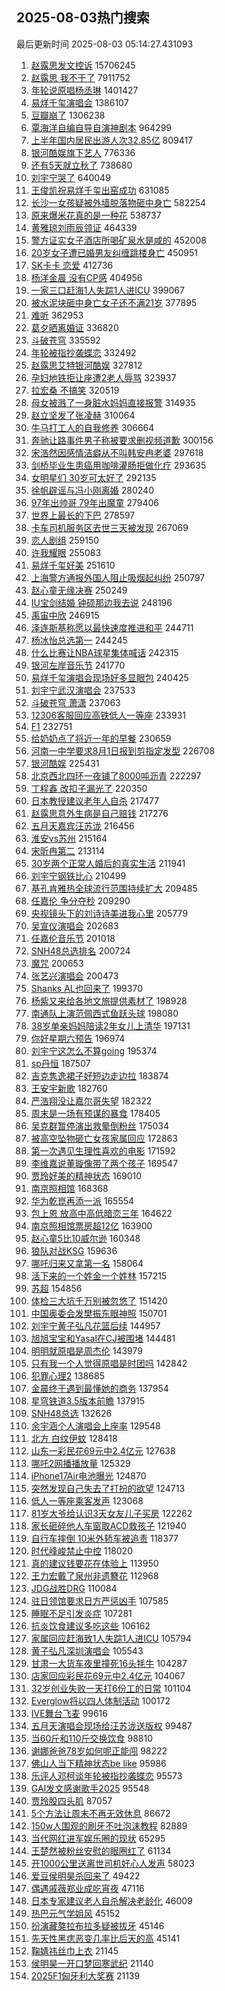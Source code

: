 ## 2025-08-03热门搜索 
最后更新时间 2025-08-03 05:14:27.431093 
1. [赵露思发文控诉](https://s.weibo.com/weibo?q=%E8%B5%B5%E9%9C%B2%E6%80%9D%E5%8F%91%E6%96%87%E6%8E%A7%E8%AF%89&t=31&band_rank=1&Refer=top) 15706245
1. [赵露思 我不干了](https://s.weibo.com/weibo?q=%E8%B5%B5%E9%9C%B2%E6%80%9D%20%E6%88%91%E4%B8%8D%E5%B9%B2%E4%BA%86&t=31&band_rank=11&Refer=top) 7911752
1. [年轮说原唱杨丞琳](https://s.weibo.com/weibo?q=%E5%B9%B4%E8%BD%AE%E8%AF%B4%E5%8E%9F%E5%94%B1%E6%9D%A8%E4%B8%9E%E7%90%B3&t=31&band_rank=1&Refer=top) 1401427
1. [易烊千玺演唱会](https://s.weibo.com/weibo?q=%E6%98%93%E7%83%8A%E5%8D%83%E7%8E%BA%E6%BC%94%E5%94%B1%E4%BC%9A&t=31&band_rank=9&Refer=top) 1386107
1. [豆瓣崩了](https://s.weibo.com/weibo?q=%E8%B1%86%E7%93%A3%E5%B4%A9%E4%BA%86&t=31&band_rank=2&Refer=top) 1306238
1. [覃海洋自编自导自演神剧本](https://s.weibo.com/weibo?q=%E8%A6%83%E6%B5%B7%E6%B4%8B%E8%87%AA%E7%BC%96%E8%87%AA%E5%AF%BC%E8%87%AA%E6%BC%94%E7%A5%9E%E5%89%A7%E6%9C%AC&t=31&band_rank=2&Refer=top) 964299
1. [上半年国内居民出游人次32.85亿](https://s.weibo.com/weibo?q=%23%E4%B8%8A%E5%8D%8A%E5%B9%B4%E5%9B%BD%E5%86%85%E5%B1%85%E6%B0%91%E5%87%BA%E6%B8%B8%E4%BA%BA%E6%AC%A132.85%E4%BA%BF%23&t=31&band_rank=3&Refer=top) 809417
1. [银河酷娱旗下艺人](https://s.weibo.com/weibo?q=%E9%93%B6%E6%B2%B3%E9%85%B7%E5%A8%B1%E6%97%97%E4%B8%8B%E8%89%BA%E4%BA%BA&t=31&band_rank=4&Refer=top) 776336
1. [还有5天就立秋了](https://s.weibo.com/weibo?q=%23%E8%BF%98%E6%9C%895%E5%A4%A9%E5%B0%B1%E7%AB%8B%E7%A7%8B%E4%BA%86%23&t=31&band_rank=3&Refer=top) 738680
1. [刘宇宁哭了](https://s.weibo.com/weibo?q=%23%E5%88%98%E5%AE%87%E5%AE%81%E5%93%AD%E4%BA%86%23&t=31&band_rank=1&Refer=top) 640049
1. [王俊凯祝易烊千玺出窑成功](https://s.weibo.com/weibo?q=%23%E7%8E%8B%E4%BF%8A%E5%87%AF%E7%A5%9D%E6%98%93%E7%83%8A%E5%8D%83%E7%8E%BA%E5%87%BA%E7%AA%91%E6%88%90%E5%8A%9F%23&t=31&band_rank=4&Refer=top) 631085
1. [长沙一女孩疑被外墙脱落物砸中身亡](https://s.weibo.com/weibo?q=%23%E9%95%BF%E6%B2%99%E4%B8%80%E5%A5%B3%E5%AD%A9%E7%96%91%E8%A2%AB%E5%A4%96%E5%A2%99%E8%84%B1%E8%90%BD%E7%89%A9%E7%A0%B8%E4%B8%AD%E8%BA%AB%E4%BA%A1%23&t=31&band_rank=5&Refer=top) 582254
1. [原来爆米花真的是一种花](https://s.weibo.com/weibo?q=%23%E5%8E%9F%E6%9D%A5%E7%88%86%E7%B1%B3%E8%8A%B1%E7%9C%9F%E7%9A%84%E6%98%AF%E4%B8%80%E7%A7%8D%E8%8A%B1%23&t=31&band_rank=6&Refer=top) 538737
1. [黄雅琼刘雨辰领证](https://s.weibo.com/weibo?q=%23%E9%BB%84%E9%9B%85%E7%90%BC%E5%88%98%E9%9B%A8%E8%BE%B0%E9%A2%86%E8%AF%81%23&t=31&band_rank=7&Refer=top) 464339
1. [警方证实女子酒店所喝矿泉水是咸的](https://s.weibo.com/weibo?q=%23%E8%AD%A6%E6%96%B9%E8%AF%81%E5%AE%9E%E5%A5%B3%E5%AD%90%E9%85%92%E5%BA%97%E6%89%80%E5%96%9D%E7%9F%BF%E6%B3%89%E6%B0%B4%E6%98%AF%E5%92%B8%E7%9A%84%23&t=31&band_rank=2&Refer=top) 452008
1. [20岁女子遭已婚男友纠缠跳楼身亡](https://s.weibo.com/weibo?q=%2320%E5%B2%81%E5%A5%B3%E5%AD%90%E9%81%AD%E5%B7%B2%E5%A9%9A%E7%94%B7%E5%8F%8B%E7%BA%A0%E7%BC%A0%E8%B7%B3%E6%A5%BC%E8%BA%AB%E4%BA%A1%23&t=31&band_rank=5&Refer=top) 450951
1. [SK卡卡 恋爱](https://s.weibo.com/weibo?q=SK%E5%8D%A1%E5%8D%A1%20%E6%81%8B%E7%88%B1&t=31&band_rank=4&Refer=top) 412736
1. [杨洋金晨 没有CP感](https://s.weibo.com/weibo?q=%E6%9D%A8%E6%B4%8B%E9%87%91%E6%99%A8%20%E6%B2%A1%E6%9C%89CP%E6%84%9F&t=31&band_rank=8&Refer=top) 404956
1. [一家三口赶海1人失踪1人进ICU](https://s.weibo.com/weibo?q=%23%E4%B8%80%E5%AE%B6%E4%B8%89%E5%8F%A3%E8%B5%B6%E6%B5%B71%E4%BA%BA%E5%A4%B1%E8%B8%AA1%E4%BA%BA%E8%BF%9BICU%23&t=31&band_rank=5&Refer=top) 399067
1. [被水泥块砸中身亡女子还不满21岁](https://s.weibo.com/weibo?q=%23%E8%A2%AB%E6%B0%B4%E6%B3%A5%E5%9D%97%E7%A0%B8%E4%B8%AD%E8%BA%AB%E4%BA%A1%E5%A5%B3%E5%AD%90%E8%BF%98%E4%B8%8D%E6%BB%A121%E5%B2%81%23&t=31&band_rank=6&Refer=top) 377895
1. [难听](https://s.weibo.com/weibo?q=%E9%9A%BE%E5%90%AC&t=31&band_rank=7&Refer=top) 362953
1. [葛夕晒离婚证](https://s.weibo.com/weibo?q=%23%E8%91%9B%E5%A4%95%E6%99%92%E7%A6%BB%E5%A9%9A%E8%AF%81%23&t=31&band_rank=8&Refer=top) 336820
1. [斗破苍穹](https://s.weibo.com/weibo?q=%E6%96%97%E7%A0%B4%E8%8B%8D%E7%A9%B9&t=31&band_rank=10&Refer=top) 335592
1. [年轮被指抄袭蝶恋](https://s.weibo.com/weibo?q=%23%E5%B9%B4%E8%BD%AE%E8%A2%AB%E6%8C%87%E6%8A%84%E8%A2%AD%E8%9D%B6%E6%81%8B%23&t=31&band_rank=11&Refer=top) 332492
1. [赵露思艾特银河酷娱](https://s.weibo.com/weibo?q=%E8%B5%B5%E9%9C%B2%E6%80%9D%E8%89%BE%E7%89%B9%E9%93%B6%E6%B2%B3%E9%85%B7%E5%A8%B1&t=31&band_rank=12&Refer=top) 327812
1. [孕妇地铁拒让座遭2老人辱骂](https://s.weibo.com/weibo?q=%23%E5%AD%95%E5%A6%87%E5%9C%B0%E9%93%81%E6%8B%92%E8%AE%A9%E5%BA%A7%E9%81%AD2%E8%80%81%E4%BA%BA%E8%BE%B1%E9%AA%82%23&t=31&band_rank=13&Refer=top) 323937
1. [拉宏桑 不搞笑](https://s.weibo.com/weibo?q=%E6%8B%89%E5%AE%8F%E6%A1%91%20%E4%B8%8D%E6%90%9E%E7%AC%91&t=31&band_rank=14&Refer=top) 320519
1. [母女被溅了一身脏水妈妈直接报警](https://s.weibo.com/weibo?q=%23%E6%AF%8D%E5%A5%B3%E8%A2%AB%E6%BA%85%E4%BA%86%E4%B8%80%E8%BA%AB%E8%84%8F%E6%B0%B4%E5%A6%88%E5%A6%88%E7%9B%B4%E6%8E%A5%E6%8A%A5%E8%AD%A6%23&t=31&band_rank=15&Refer=top) 314935
1. [赵立坚发了张凌赫](https://s.weibo.com/weibo?q=%E8%B5%B5%E7%AB%8B%E5%9D%9A%E5%8F%91%E4%BA%86%E5%BC%A0%E5%87%8C%E8%B5%AB&t=31&band_rank=16&Refer=top) 310064
1. [牛马打工人的自我修养](https://s.weibo.com/weibo?q=%23%E7%89%9B%E9%A9%AC%E6%89%93%E5%B7%A5%E4%BA%BA%E7%9A%84%E8%87%AA%E6%88%91%E4%BF%AE%E5%85%BB%23&t=31&band_rank=17&Refer=top) 306664
1. [奔驰让路事件男子称被要求删视频道歉](https://s.weibo.com/weibo?q=%23%E5%A5%94%E9%A9%B0%E8%AE%A9%E8%B7%AF%E4%BA%8B%E4%BB%B6%E7%94%B7%E5%AD%90%E7%A7%B0%E8%A2%AB%E8%A6%81%E6%B1%82%E5%88%A0%E8%A7%86%E9%A2%91%E9%81%93%E6%AD%89%23&t=31&band_rank=18&Refer=top) 300156
1. [宋浩然因感情洁癖从不叫韩安冉老婆](https://s.weibo.com/weibo?q=%E5%AE%8B%E6%B5%A9%E7%84%B6%E5%9B%A0%E6%84%9F%E6%83%85%E6%B4%81%E7%99%96%E4%BB%8E%E4%B8%8D%E5%8F%AB%E9%9F%A9%E5%AE%89%E5%86%89%E8%80%81%E5%A9%86&t=31&band_rank=19&Refer=top) 297618
1. [剑桥毕业生患癌用咖啡灌肠拒做化疗](https://s.weibo.com/weibo?q=%23%E5%89%91%E6%A1%A5%E6%AF%95%E4%B8%9A%E7%94%9F%E6%82%A3%E7%99%8C%E7%94%A8%E5%92%96%E5%95%A1%E7%81%8C%E8%82%A0%E6%8B%92%E5%81%9A%E5%8C%96%E7%96%97%23&t=31&band_rank=9&Refer=top) 293635
1. [女明星们 30岁可太好了](https://s.weibo.com/weibo?q=%E5%A5%B3%E6%98%8E%E6%98%9F%E4%BB%AC%2030%E5%B2%81%E5%8F%AF%E5%A4%AA%E5%A5%BD%E4%BA%86&t=31&band_rank=20&Refer=top) 292135
1. [徐帆辟谣与冯小刚离婚](https://s.weibo.com/weibo?q=%23%E5%BE%90%E5%B8%86%E8%BE%9F%E8%B0%A3%E4%B8%8E%E5%86%AF%E5%B0%8F%E5%88%9A%E7%A6%BB%E5%A9%9A%23&t=31&band_rank=21&Refer=top) 280240
1. [97年出帅哥 79年出魔童](https://s.weibo.com/weibo?q=97%E5%B9%B4%E5%87%BA%E5%B8%85%E5%93%A5%2079%E5%B9%B4%E5%87%BA%E9%AD%94%E7%AB%A5&t=31&band_rank=7&Refer=top) 279406
1. [世界上最长的下巴](https://s.weibo.com/weibo?q=%E4%B8%96%E7%95%8C%E4%B8%8A%E6%9C%80%E9%95%BF%E7%9A%84%E4%B8%8B%E5%B7%B4&t=31&band_rank=2&Refer=top) 278597
1. [卡车司机服务区去世三天被发现](https://s.weibo.com/weibo?q=%23%E5%8D%A1%E8%BD%A6%E5%8F%B8%E6%9C%BA%E6%9C%8D%E5%8A%A1%E5%8C%BA%E5%8E%BB%E4%B8%96%E4%B8%89%E5%A4%A9%E8%A2%AB%E5%8F%91%E7%8E%B0%23&t=31&band_rank=10&Refer=top) 267069
1. [恋人剧组](https://s.weibo.com/weibo?q=%E6%81%8B%E4%BA%BA%E5%89%A7%E7%BB%84&t=31&band_rank=12&Refer=top) 259150
1. [许我耀眼](https://s.weibo.com/weibo?q=%E8%AE%B8%E6%88%91%E8%80%80%E7%9C%BC&t=31&band_rank=13&Refer=top) 255083
1. [易烊千玺好美](https://s.weibo.com/weibo?q=%E6%98%93%E7%83%8A%E5%8D%83%E7%8E%BA%E5%A5%BD%E7%BE%8E&t=31&band_rank=14&Refer=top) 251610
1. [上海警方通报外国人阻止吸烟起纠纷](https://s.weibo.com/weibo?q=%23%E4%B8%8A%E6%B5%B7%E8%AD%A6%E6%96%B9%E9%80%9A%E6%8A%A5%E5%A4%96%E5%9B%BD%E4%BA%BA%E9%98%BB%E6%AD%A2%E5%90%B8%E7%83%9F%E8%B5%B7%E7%BA%A0%E7%BA%B7%23&t=31&band_rank=10&Refer=top) 250797
1. [赵心童无缘决赛](https://s.weibo.com/weibo?q=%23%E8%B5%B5%E5%BF%83%E7%AB%A5%E6%97%A0%E7%BC%98%E5%86%B3%E8%B5%9B%23&t=31&band_rank=15&Refer=top) 250249
1. [IU宝剑结婚 钟硕那边我去说](https://s.weibo.com/weibo?q=IU%E5%AE%9D%E5%89%91%E7%BB%93%E5%A9%9A%20%E9%92%9F%E7%A1%95%E9%82%A3%E8%BE%B9%E6%88%91%E5%8E%BB%E8%AF%B4&t=31&band_rank=12&Refer=top) 248196
1. [禹宙中欣](https://s.weibo.com/weibo?q=%E7%A6%B9%E5%AE%99%E4%B8%AD%E6%AC%A3&t=31&band_rank=13&Refer=top) 246915
1. [泽连斯基称愿以最快速度推进和平](https://s.weibo.com/weibo?q=%23%E6%B3%BD%E8%BF%9E%E6%96%AF%E5%9F%BA%E7%A7%B0%E6%84%BF%E4%BB%A5%E6%9C%80%E5%BF%AB%E9%80%9F%E5%BA%A6%E6%8E%A8%E8%BF%9B%E5%92%8C%E5%B9%B3%23&t=31&band_rank=14&Refer=top) 244711
1. [杨冰怡总选第一](https://s.weibo.com/weibo?q=%23%E6%9D%A8%E5%86%B0%E6%80%A1%E6%80%BB%E9%80%89%E7%AC%AC%E4%B8%80%23&t=31&band_rank=16&Refer=top) 244245
1. [什么比赛让NBA球星集体喊话](https://s.weibo.com/weibo?q=%23%E4%BB%80%E4%B9%88%E6%AF%94%E8%B5%9B%E8%AE%A9NBA%E7%90%83%E6%98%9F%E9%9B%86%E4%BD%93%E5%96%8A%E8%AF%9D%23&t=31&band_rank=15&Refer=top) 242315
1. [银河左岸音乐节](https://s.weibo.com/weibo?q=%E9%93%B6%E6%B2%B3%E5%B7%A6%E5%B2%B8%E9%9F%B3%E4%B9%90%E8%8A%82&t=31&band_rank=16&Refer=top) 241770
1. [易烊千玺演唱会现场好多显眼包](https://s.weibo.com/weibo?q=%23%E6%98%93%E7%83%8A%E5%8D%83%E7%8E%BA%E6%BC%94%E5%94%B1%E4%BC%9A%E7%8E%B0%E5%9C%BA%E5%A5%BD%E5%A4%9A%E6%98%BE%E7%9C%BC%E5%8C%85%23&t=31&band_rank=17&Refer=top) 240425
1. [刘宇宁武汉演唱会](https://s.weibo.com/weibo?q=%E5%88%98%E5%AE%87%E5%AE%81%E6%AD%A6%E6%B1%89%E6%BC%94%E5%94%B1%E4%BC%9A&t=31&band_rank=18&Refer=top) 237533
1. [斗破苍穹 萧潇](https://s.weibo.com/weibo?q=%E6%96%97%E7%A0%B4%E8%8B%8D%E7%A9%B9%20%E8%90%A7%E6%BD%87&t=31&band_rank=19&Refer=top) 237063
1. [12306客服回应高铁低人一等座](https://s.weibo.com/weibo?q=%2312306%E5%AE%A2%E6%9C%8D%E5%9B%9E%E5%BA%94%E9%AB%98%E9%93%81%E4%BD%8E%E4%BA%BA%E4%B8%80%E7%AD%89%E5%BA%A7%23&t=31&band_rank=18&Refer=top) 233931
1. [F1](https://s.weibo.com/weibo?q=F1&t=31&band_rank=19&Refer=top) 232751
1. [给奶奶点了将近一年的早餐](https://s.weibo.com/weibo?q=%E7%BB%99%E5%A5%B6%E5%A5%B6%E7%82%B9%E4%BA%86%E5%B0%86%E8%BF%91%E4%B8%80%E5%B9%B4%E7%9A%84%E6%97%A9%E9%A4%90&t=31&band_rank=23&Refer=top) 230659
1. [河南一中学要求8月1日报到剪指定发型](https://s.weibo.com/weibo?q=%23%E6%B2%B3%E5%8D%97%E4%B8%80%E4%B8%AD%E5%AD%A6%E8%A6%81%E6%B1%828%E6%9C%881%E6%97%A5%E6%8A%A5%E5%88%B0%E5%89%AA%E6%8C%87%E5%AE%9A%E5%8F%91%E5%9E%8B%23&t=31&band_rank=22&Refer=top) 226708
1. [银河酷娱](https://s.weibo.com/weibo?q=%E9%93%B6%E6%B2%B3%E9%85%B7%E5%A8%B1&t=31&band_rank=22&Refer=top) 225431
1. [北京西北四环一夜铺了8000吨沥青](https://s.weibo.com/weibo?q=%23%E5%8C%97%E4%BA%AC%E8%A5%BF%E5%8C%97%E5%9B%9B%E7%8E%AF%E4%B8%80%E5%A4%9C%E9%93%BA%E4%BA%868000%E5%90%A8%E6%B2%A5%E9%9D%92%23&t=31&band_rank=23&Refer=top) 222297
1. [丁程鑫 改扣子漏光了](https://s.weibo.com/weibo?q=%E4%B8%81%E7%A8%8B%E9%91%AB%20%E6%94%B9%E6%89%A3%E5%AD%90%E6%BC%8F%E5%85%89%E4%BA%86&t=31&band_rank=24&Refer=top) 220350
1. [日本教授建议老年人自杀](https://s.weibo.com/weibo?q=%E6%97%A5%E6%9C%AC%E6%95%99%E6%8E%88%E5%BB%BA%E8%AE%AE%E8%80%81%E5%B9%B4%E4%BA%BA%E8%87%AA%E6%9D%80&t=31&band_rank=25&Refer=top) 217477
1. [赵露思意外生病是自己赔钱](https://s.weibo.com/weibo?q=%23%E8%B5%B5%E9%9C%B2%E6%80%9D%E6%84%8F%E5%A4%96%E7%94%9F%E7%97%85%E6%98%AF%E8%87%AA%E5%B7%B1%E8%B5%94%E9%92%B1%23&t=31&band_rank=4&Refer=top) 217276
1. [五月天嘉宾汪苏泷](https://s.weibo.com/weibo?q=%E4%BA%94%E6%9C%88%E5%A4%A9%E5%98%89%E5%AE%BE%E6%B1%AA%E8%8B%8F%E6%B3%B7&t=31&band_rank=26&Refer=top) 216456
1. [淮安vs苏州](https://s.weibo.com/weibo?q=%23%E6%B7%AE%E5%AE%89vs%E8%8B%8F%E5%B7%9E%23&t=31&band_rank=20&Refer=top) 215164
1. [宋昕冉第二](https://s.weibo.com/weibo?q=%E5%AE%8B%E6%98%95%E5%86%89%E7%AC%AC%E4%BA%8C&t=31&band_rank=27&Refer=top) 213114
1. [30岁两个正常人婚后的真实生活](https://s.weibo.com/weibo?q=30%E5%B2%81%E4%B8%A4%E4%B8%AA%E6%AD%A3%E5%B8%B8%E4%BA%BA%E5%A9%9A%E5%90%8E%E7%9A%84%E7%9C%9F%E5%AE%9E%E7%94%9F%E6%B4%BB&t=31&band_rank=28&Refer=top) 211941
1. [刘宇宁钢铁比心](https://s.weibo.com/weibo?q=%23%E5%88%98%E5%AE%87%E5%AE%81%E9%92%A2%E9%93%81%E6%AF%94%E5%BF%83%23&t=31&band_rank=29&Refer=top) 210499
1. [基孔肯雅热全球流行范围持续扩大](https://s.weibo.com/weibo?q=%23%E5%9F%BA%E5%AD%94%E8%82%AF%E9%9B%85%E7%83%AD%E5%85%A8%E7%90%83%E6%B5%81%E8%A1%8C%E8%8C%83%E5%9B%B4%E6%8C%81%E7%BB%AD%E6%89%A9%E5%A4%A7%23&t=31&band_rank=41&Refer=top) 209485
1. [任嘉伦 争分夺秒](https://s.weibo.com/weibo?q=%E4%BB%BB%E5%98%89%E4%BC%A6%20%E4%BA%89%E5%88%86%E5%A4%BA%E7%A7%92&t=31&band_rank=31&Refer=top) 209290
1. [央视镜头下的刘诗诗美进我心里](https://s.weibo.com/weibo?q=%E5%A4%AE%E8%A7%86%E9%95%9C%E5%A4%B4%E4%B8%8B%E7%9A%84%E5%88%98%E8%AF%97%E8%AF%97%E7%BE%8E%E8%BF%9B%E6%88%91%E5%BF%83%E9%87%8C&t=31&band_rank=33&Refer=top) 205779
1. [吴宣仪演唱会](https://s.weibo.com/weibo?q=%E5%90%B4%E5%AE%A3%E4%BB%AA%E6%BC%94%E5%94%B1%E4%BC%9A&t=31&band_rank=21&Refer=top) 202683
1. [任嘉伦音乐节](https://s.weibo.com/weibo?q=%E4%BB%BB%E5%98%89%E4%BC%A6%E9%9F%B3%E4%B9%90%E8%8A%82&t=31&band_rank=34&Refer=top) 201018
1. [SNH48总选排名](https://s.weibo.com/weibo?q=SNH48%E6%80%BB%E9%80%89%E6%8E%92%E5%90%8D&t=31&band_rank=35&Refer=top) 200724
1. [魔咒](https://s.weibo.com/weibo?q=%E9%AD%94%E5%92%92&t=31&band_rank=36&Refer=top) 200653
1. [张艺兴演唱会](https://s.weibo.com/weibo?q=%E5%BC%A0%E8%89%BA%E5%85%B4%E6%BC%94%E5%94%B1%E4%BC%9A&t=31&band_rank=22&Refer=top) 200473
1. [Shanks AL也回来了](https://s.weibo.com/weibo?q=Shanks%20AL%E4%B9%9F%E5%9B%9E%E6%9D%A5%E4%BA%86&t=31&band_rank=37&Refer=top) 199370
1. [杨紫又来给各地文旅提供素材了](https://s.weibo.com/weibo?q=%E6%9D%A8%E7%B4%AB%E5%8F%88%E6%9D%A5%E7%BB%99%E5%90%84%E5%9C%B0%E6%96%87%E6%97%85%E6%8F%90%E4%BE%9B%E7%B4%A0%E6%9D%90%E4%BA%86&t=31&band_rank=38&Refer=top) 198928
1. [南通队上演范佩西式鱼跃头球](https://s.weibo.com/weibo?q=%23%E5%8D%97%E9%80%9A%E9%98%9F%E4%B8%8A%E6%BC%94%E8%8C%83%E4%BD%A9%E8%A5%BF%E5%BC%8F%E9%B1%BC%E8%B7%83%E5%A4%B4%E7%90%83%23&t=31&band_rank=39&Refer=top) 198080
1. [38岁单亲妈妈陪读2年女儿上清华](https://s.weibo.com/weibo?q=%2338%E5%B2%81%E5%8D%95%E4%BA%B2%E5%A6%88%E5%A6%88%E9%99%AA%E8%AF%BB2%E5%B9%B4%E5%A5%B3%E5%84%BF%E4%B8%8A%E6%B8%85%E5%8D%8E%23&t=31&band_rank=40&Refer=top) 197131
1. [你好星期六预告](https://s.weibo.com/weibo?q=%E4%BD%A0%E5%A5%BD%E6%98%9F%E6%9C%9F%E5%85%AD%E9%A2%84%E5%91%8A&t=31&band_rank=41&Refer=top) 196974
1. [刘宇宁这怎么不算going](https://s.weibo.com/weibo?q=%E5%88%98%E5%AE%87%E5%AE%81%E8%BF%99%E6%80%8E%E4%B9%88%E4%B8%8D%E7%AE%97going&t=31&band_rank=42&Refer=top) 195374
1. [sp丹恒](https://s.weibo.com/weibo?q=sp%E4%B8%B9%E6%81%92&t=31&band_rank=25&Refer=top) 187507
1. [吉克隽逸裙子好短边走边拉](https://s.weibo.com/weibo?q=%E5%90%89%E5%85%8B%E9%9A%BD%E9%80%B8%E8%A3%99%E5%AD%90%E5%A5%BD%E7%9F%AD%E8%BE%B9%E8%B5%B0%E8%BE%B9%E6%8B%89&t=31&band_rank=43&Refer=top) 183874
1. [王安宇新歌](https://s.weibo.com/weibo?q=%E7%8E%8B%E5%AE%89%E5%AE%87%E6%96%B0%E6%AD%8C&t=31&band_rank=44&Refer=top) 182760
1. [严浩翔没让嘉尔哥失望](https://s.weibo.com/weibo?q=%23%E4%B8%A5%E6%B5%A9%E7%BF%94%E6%B2%A1%E8%AE%A9%E5%98%89%E5%B0%94%E5%93%A5%E5%A4%B1%E6%9C%9B%23&t=31&band_rank=26&Refer=top) 182322
1. [周末是一场有预谋的暴食](https://s.weibo.com/weibo?q=%E5%91%A8%E6%9C%AB%E6%98%AF%E4%B8%80%E5%9C%BA%E6%9C%89%E9%A2%84%E8%B0%8B%E7%9A%84%E6%9A%B4%E9%A3%9F&t=31&band_rank=24&Refer=top) 178405
1. [吴克群暂停演出救晕倒粉丝](https://s.weibo.com/weibo?q=%E5%90%B4%E5%85%8B%E7%BE%A4%E6%9A%82%E5%81%9C%E6%BC%94%E5%87%BA%E6%95%91%E6%99%95%E5%80%92%E7%B2%89%E4%B8%9D&t=31&band_rank=27&Refer=top) 175034
1. [被高空坠物砸亡女孩家属回应](https://s.weibo.com/weibo?q=%23%E8%A2%AB%E9%AB%98%E7%A9%BA%E5%9D%A0%E7%89%A9%E7%A0%B8%E4%BA%A1%E5%A5%B3%E5%AD%A9%E5%AE%B6%E5%B1%9E%E5%9B%9E%E5%BA%94%23&t=31&band_rank=25&Refer=top) 172863
1. [第一次遇见生理性喜欢的电影](https://s.weibo.com/weibo?q=%E7%AC%AC%E4%B8%80%E6%AC%A1%E9%81%87%E8%A7%81%E7%94%9F%E7%90%86%E6%80%A7%E5%96%9C%E6%AC%A2%E7%9A%84%E7%94%B5%E5%BD%B1&t=31&band_rank=28&Refer=top) 171592
1. [李维嘉说董璇像带了两个孩子](https://s.weibo.com/weibo?q=%E6%9D%8E%E7%BB%B4%E5%98%89%E8%AF%B4%E8%91%A3%E7%92%87%E5%83%8F%E5%B8%A6%E4%BA%86%E4%B8%A4%E4%B8%AA%E5%AD%A9%E5%AD%90&t=31&band_rank=26&Refer=top) 169547
1. [贾玲好美的精神状态](https://s.weibo.com/weibo?q=%23%E8%B4%BE%E7%8E%B2%E5%A5%BD%E7%BE%8E%E7%9A%84%E7%B2%BE%E7%A5%9E%E7%8A%B6%E6%80%81%23&t=31&band_rank=29&Refer=top) 169010
1. [南京照相馆](https://s.weibo.com/weibo?q=%23%E5%8D%97%E4%BA%AC%E7%85%A7%E7%9B%B8%E9%A6%86%23&t=31&band_rank=46&Refer=top) 168368
1. [华为乾崑再添一派](https://s.weibo.com/weibo?q=%23%E5%8D%8E%E4%B8%BA%E4%B9%BE%E5%B4%91%E5%86%8D%E6%B7%BB%E4%B8%80%E6%B4%BE%23&t=31&band_rank=27&Refer=top) 165554
1. [包上恩 放高中高低暗恋三年](https://s.weibo.com/weibo?q=%E5%8C%85%E4%B8%8A%E6%81%A9%20%E6%94%BE%E9%AB%98%E4%B8%AD%E9%AB%98%E4%BD%8E%E6%9A%97%E6%81%8B%E4%B8%89%E5%B9%B4&t=31&band_rank=28&Refer=top) 164622
1. [南京照相馆票房超12亿](https://s.weibo.com/weibo?q=%23%E5%8D%97%E4%BA%AC%E7%85%A7%E7%9B%B8%E9%A6%86%E7%A5%A8%E6%88%BF%E8%B6%8512%E4%BA%BF%23&t=31&band_rank=30&Refer=top) 163900
1. [赵心童5比10威尔逊](https://s.weibo.com/weibo?q=%23%E8%B5%B5%E5%BF%83%E7%AB%A55%E6%AF%9410%E5%A8%81%E5%B0%94%E9%80%8A%23&t=31&band_rank=48&Refer=top) 160348
1. [狼队对战KSG](https://s.weibo.com/weibo?q=%E7%8B%BC%E9%98%9F%E5%AF%B9%E6%88%98KSG&t=31&band_rank=49&Refer=top) 159636
1. [哪吒归来又拿第一名](https://s.weibo.com/weibo?q=%23%E5%93%AA%E5%90%92%E5%BD%92%E6%9D%A5%E5%8F%88%E6%8B%BF%E7%AC%AC%E4%B8%80%E5%90%8D%23&t=31&band_rank=31&Refer=top) 158064
1. [活下来的一个姓金一个姓林](https://s.weibo.com/weibo?q=%E6%B4%BB%E4%B8%8B%E6%9D%A5%E7%9A%84%E4%B8%80%E4%B8%AA%E5%A7%93%E9%87%91%E4%B8%80%E4%B8%AA%E5%A7%93%E6%9E%97&t=31&band_rank=29&Refer=top) 157215
1. [苏超](https://s.weibo.com/weibo?q=%E8%8B%8F%E8%B6%85&t=31&band_rank=32&Refer=top) 154856
1. [体检三大坑千万别被忽悠了](https://s.weibo.com/weibo?q=%23%E4%BD%93%E6%A3%80%E4%B8%89%E5%A4%A7%E5%9D%91%E5%8D%83%E4%B8%87%E5%88%AB%E8%A2%AB%E5%BF%BD%E6%82%A0%E4%BA%86%23&t=31&band_rank=5&Refer=top) 151420
1. [中国奥委会发樊振东眼神照](https://s.weibo.com/weibo?q=%23%E4%B8%AD%E5%9B%BD%E5%A5%A5%E5%A7%94%E4%BC%9A%E5%8F%91%E6%A8%8A%E6%8C%AF%E4%B8%9C%E7%9C%BC%E7%A5%9E%E7%85%A7%23&t=31&band_rank=30&Refer=top) 150701
1. [刘宇宁黄子弘凡花篮后续](https://s.weibo.com/weibo?q=%E5%88%98%E5%AE%87%E5%AE%81%E9%BB%84%E5%AD%90%E5%BC%98%E5%87%A1%E8%8A%B1%E7%AF%AE%E5%90%8E%E7%BB%AD&t=31&band_rank=31&Refer=top) 144957
1. [旭旭宝宝和Yasal在CJ被围堵](https://s.weibo.com/weibo?q=%23%E6%97%AD%E6%97%AD%E5%AE%9D%E5%AE%9D%E5%92%8CYasal%E5%9C%A8CJ%E8%A2%AB%E5%9B%B4%E5%A0%B5%23&t=31&band_rank=32&Refer=top) 144481
1. [明明就原唱是周杰伦](https://s.weibo.com/weibo?q=%E6%98%8E%E6%98%8E%E5%B0%B1%E5%8E%9F%E5%94%B1%E6%98%AF%E5%91%A8%E6%9D%B0%E4%BC%A6&t=31&band_rank=33&Refer=top) 143979
1. [只有我一个人觉得原唱是时团吗](https://s.weibo.com/weibo?q=%E5%8F%AA%E6%9C%89%E6%88%91%E4%B8%80%E4%B8%AA%E4%BA%BA%E8%A7%89%E5%BE%97%E5%8E%9F%E5%94%B1%E6%98%AF%E6%97%B6%E5%9B%A2%E5%90%97&t=31&band_rank=34&Refer=top) 142842
1. [犯罪心理2](https://s.weibo.com/weibo?q=%E7%8A%AF%E7%BD%AA%E5%BF%83%E7%90%862&t=31&band_rank=33&Refer=top) 138685
1. [金晨终于遇到最懂她的商务](https://s.weibo.com/weibo?q=%E9%87%91%E6%99%A8%E7%BB%88%E4%BA%8E%E9%81%87%E5%88%B0%E6%9C%80%E6%87%82%E5%A5%B9%E7%9A%84%E5%95%86%E5%8A%A1&t=31&band_rank=34&Refer=top) 137954
1. [星穹铁道3.5版本前瞻](https://s.weibo.com/weibo?q=%23%E6%98%9F%E7%A9%B9%E9%93%81%E9%81%933.5%E7%89%88%E6%9C%AC%E5%89%8D%E7%9E%BB%23&t=31&band_rank=35&Refer=top) 137915
1. [SNH48总选](https://s.weibo.com/weibo?q=SNH48%E6%80%BB%E9%80%89&t=31&band_rank=36&Refer=top) 132626
1. [余宇涵个人演唱会上座率](https://s.weibo.com/weibo?q=%23%E4%BD%99%E5%AE%87%E6%B6%B5%E4%B8%AA%E4%BA%BA%E6%BC%94%E5%94%B1%E4%BC%9A%E4%B8%8A%E5%BA%A7%E7%8E%87%23&t=31&band_rank=35&Refer=top) 129548
1. [北方 白纹伊蚊](https://s.weibo.com/weibo?q=%E5%8C%97%E6%96%B9%20%E7%99%BD%E7%BA%B9%E4%BC%8A%E8%9A%8A&t=31&band_rank=37&Refer=top) 128418
1. [山东一彩民花69元中2.4亿元](https://s.weibo.com/weibo?q=%23%E5%B1%B1%E4%B8%9C%E4%B8%80%E5%BD%A9%E6%B0%91%E8%8A%B169%E5%85%83%E4%B8%AD2.4%E4%BA%BF%E5%85%83%23&t=31&band_rank=6&Refer=top) 127638
1. [哪吒2网播播放量](https://s.weibo.com/weibo?q=%23%E5%93%AA%E5%90%922%E7%BD%91%E6%92%AD%E6%92%AD%E6%94%BE%E9%87%8F%23&t=31&band_rank=36&Refer=top) 125329
1. [iPhone17Air电池曝光](https://s.weibo.com/weibo?q=%23iPhone17Air%E7%94%B5%E6%B1%A0%E6%9B%9D%E5%85%89%23&t=31&band_rank=37&Refer=top) 124870
1. [突然发现自己失去了打扮的欲望](https://s.weibo.com/weibo?q=%E7%AA%81%E7%84%B6%E5%8F%91%E7%8E%B0%E8%87%AA%E5%B7%B1%E5%A4%B1%E5%8E%BB%E4%BA%86%E6%89%93%E6%89%AE%E7%9A%84%E6%AC%B2%E6%9C%9B&t=31&band_rank=38&Refer=top) 124713
1. [低人一等座乘客发声](https://s.weibo.com/weibo?q=%23%E4%BD%8E%E4%BA%BA%E4%B8%80%E7%AD%89%E5%BA%A7%E4%B9%98%E5%AE%A2%E5%8F%91%E5%A3%B0%23&t=31&band_rank=35&Refer=top) 123068
1. [81岁大爷给认识3天女友儿子买房](https://s.weibo.com/weibo?q=%2381%E5%B2%81%E5%A4%A7%E7%88%B7%E7%BB%99%E8%AE%A4%E8%AF%863%E5%A4%A9%E5%A5%B3%E5%8F%8B%E5%84%BF%E5%AD%90%E4%B9%B0%E6%88%BF%23&t=31&band_rank=40&Refer=top) 122262
1. [家长砸碎他人车窗取ACD救孩子](https://s.weibo.com/weibo?q=%23%E5%AE%B6%E9%95%BF%E7%A0%B8%E7%A2%8E%E4%BB%96%E4%BA%BA%E8%BD%A6%E7%AA%97%E5%8F%96ACD%E6%95%91%E5%AD%A9%E5%AD%90%23&t=31&band_rank=39&Refer=top) 121940
1. [自行车摔倒 10米外轿车被追责](https://s.weibo.com/weibo?q=%E8%87%AA%E8%A1%8C%E8%BD%A6%E6%91%94%E5%80%92%2010%E7%B1%B3%E5%A4%96%E8%BD%BF%E8%BD%A6%E8%A2%AB%E8%BF%BD%E8%B4%A3&t=31&band_rank=40&Refer=top) 118377
1. [时代峰峻禁止中控](https://s.weibo.com/weibo?q=%23%E6%97%B6%E4%BB%A3%E5%B3%B0%E5%B3%BB%E7%A6%81%E6%AD%A2%E4%B8%AD%E6%8E%A7%23&t=31&band_rank=41&Refer=top) 118020
1. [真的建议钱要花在体验上](https://s.weibo.com/weibo?q=%E7%9C%9F%E7%9A%84%E5%BB%BA%E8%AE%AE%E9%92%B1%E8%A6%81%E8%8A%B1%E5%9C%A8%E4%BD%93%E9%AA%8C%E4%B8%8A&t=31&band_rank=42&Refer=top) 113950
1. [王力宏戴了泉州非遗簪花](https://s.weibo.com/weibo?q=%E7%8E%8B%E5%8A%9B%E5%AE%8F%E6%88%B4%E4%BA%86%E6%B3%89%E5%B7%9E%E9%9D%9E%E9%81%97%E7%B0%AA%E8%8A%B1&t=31&band_rank=43&Refer=top) 112968
1. [JDG战胜DRG](https://s.weibo.com/weibo?q=%23JDG%E6%88%98%E8%83%9CDRG%23&t=31&band_rank=42&Refer=top) 110084
1. [驻日领馆要求日方严惩凶手](https://s.weibo.com/weibo?q=%23%E9%A9%BB%E6%97%A5%E9%A2%86%E9%A6%86%E8%A6%81%E6%B1%82%E6%97%A5%E6%96%B9%E4%B8%A5%E6%83%A9%E5%87%B6%E6%89%8B%23&t=31&band_rank=43&Refer=top) 107585
1. [睡眠不足引发炎症](https://s.weibo.com/weibo?q=%23%E7%9D%A1%E7%9C%A0%E4%B8%8D%E8%B6%B3%E5%BC%95%E5%8F%91%E7%82%8E%E7%97%87%23&t=31&band_rank=44&Refer=top) 107281
1. [抗炎饮食建议多吃这些](https://s.weibo.com/weibo?q=%23%E6%8A%97%E7%82%8E%E9%A5%AE%E9%A3%9F%E5%BB%BA%E8%AE%AE%E5%A4%9A%E5%90%83%E8%BF%99%E4%BA%9B%23&t=31&band_rank=44&Refer=top) 106162
1. [家属回应赶海致1人失踪1人进ICU](https://s.weibo.com/weibo?q=%23%E5%AE%B6%E5%B1%9E%E5%9B%9E%E5%BA%94%E8%B5%B6%E6%B5%B7%E8%87%B41%E4%BA%BA%E5%A4%B1%E8%B8%AA1%E4%BA%BA%E8%BF%9BICU%23&t=31&band_rank=45&Refer=top) 105794
1. [黄子弘凡深圳演唱会](https://s.weibo.com/weibo?q=%E9%BB%84%E5%AD%90%E5%BC%98%E5%87%A1%E6%B7%B1%E5%9C%B3%E6%BC%94%E5%94%B1%E4%BC%9A&t=31&band_rank=46&Refer=top) 105543
1. [甘肃一大货车夜里撞死16头牦牛](https://s.weibo.com/weibo?q=%23%E7%94%98%E8%82%83%E4%B8%80%E5%A4%A7%E8%B4%A7%E8%BD%A6%E5%A4%9C%E9%87%8C%E6%92%9E%E6%AD%BB16%E5%A4%B4%E7%89%A6%E7%89%9B%23&t=31&band_rank=48&Refer=top) 104287
1. [店家回应彩民花69元中2.4亿元](https://s.weibo.com/weibo?q=%23%E5%BA%97%E5%AE%B6%E5%9B%9E%E5%BA%94%E5%BD%A9%E6%B0%91%E8%8A%B169%E5%85%83%E4%B8%AD2.4%E4%BA%BF%E5%85%83%23&t=31&band_rank=10&Refer=top) 104067
1. [32岁创业失败一天打6份工的日常](https://s.weibo.com/weibo?q=32%E5%B2%81%E5%88%9B%E4%B8%9A%E5%A4%B1%E8%B4%A5%E4%B8%80%E5%A4%A9%E6%89%936%E4%BB%BD%E5%B7%A5%E7%9A%84%E6%97%A5%E5%B8%B8&t=31&band_rank=45&Refer=top) 101104
1. [Everglow将以四人体制活动](https://s.weibo.com/weibo?q=%23Everglow%E5%B0%86%E4%BB%A5%E5%9B%9B%E4%BA%BA%E4%BD%93%E5%88%B6%E6%B4%BB%E5%8A%A8%23&t=31&band_rank=46&Refer=top) 100172
1. [IVE舞台飞麦](https://s.weibo.com/weibo?q=IVE%E8%88%9E%E5%8F%B0%E9%A3%9E%E9%BA%A6&t=31&band_rank=49&Refer=top) 99616
1. [五月天演唱会现场给汪苏泷送版权](https://s.weibo.com/weibo?q=%E4%BA%94%E6%9C%88%E5%A4%A9%E6%BC%94%E5%94%B1%E4%BC%9A%E7%8E%B0%E5%9C%BA%E7%BB%99%E6%B1%AA%E8%8B%8F%E6%B3%B7%E9%80%81%E7%89%88%E6%9D%83&t=31&band_rank=12&Refer=top) 99487
1. [当60斤和110斤交换饮食](https://s.weibo.com/weibo?q=%E5%BD%9360%E6%96%A4%E5%92%8C110%E6%96%A4%E4%BA%A4%E6%8D%A2%E9%A5%AE%E9%A3%9F&t=31&band_rank=47&Refer=top) 98810
1. [谢娜爸爸78岁如何呢正能闯](https://s.weibo.com/weibo?q=%E8%B0%A2%E5%A8%9C%E7%88%B8%E7%88%B878%E5%B2%81%E5%A6%82%E4%BD%95%E5%91%A2%E6%AD%A3%E8%83%BD%E9%97%AF&t=31&band_rank=48&Refer=top) 98222
1. [佛山人当下精神状态be like](https://s.weibo.com/weibo?q=%E4%BD%9B%E5%B1%B1%E4%BA%BA%E5%BD%93%E4%B8%8B%E7%B2%BE%E7%A5%9E%E7%8A%B6%E6%80%81be%20like&t=31&band_rank=50&Refer=top) 95986
1. [乐评人邓柯谈年轮被指抄袭蝶恋](https://s.weibo.com/weibo?q=%23%E4%B9%90%E8%AF%84%E4%BA%BA%E9%82%93%E6%9F%AF%E8%B0%88%E5%B9%B4%E8%BD%AE%E8%A2%AB%E6%8C%87%E6%8A%84%E8%A2%AD%E8%9D%B6%E6%81%8B%23&t=31&band_rank=49&Refer=top) 95573
1. [GAI发文感谢歌手2025](https://s.weibo.com/weibo?q=GAI%E5%8F%91%E6%96%87%E6%84%9F%E8%B0%A2%E6%AD%8C%E6%89%8B2025&t=31&band_rank=50&Refer=top) 95548
1. [贾玲股四头肌](https://s.weibo.com/weibo?q=%E8%B4%BE%E7%8E%B2%E8%82%A1%E5%9B%9B%E5%A4%B4%E8%82%8C&t=31&band_rank=14&Refer=top) 87057
1. [5个方法让周末不再无效休息](https://s.weibo.com/weibo?q=%235%E4%B8%AA%E6%96%B9%E6%B3%95%E8%AE%A9%E5%91%A8%E6%9C%AB%E4%B8%8D%E5%86%8D%E6%97%A0%E6%95%88%E4%BC%91%E6%81%AF%23&t=31&band_rank=15&Refer=top) 86672
1. [150w人围观的刷牙不吐泡沫教程](https://s.weibo.com/weibo?q=%23150w%E4%BA%BA%E5%9B%B4%E8%A7%82%E7%9A%84%E5%88%B7%E7%89%99%E4%B8%8D%E5%90%90%E6%B3%A1%E6%B2%AB%E6%95%99%E7%A8%8B%23&t=31&band_rank=16&Refer=top) 82889
1. [当代网红进军娱乐圈的现状](https://s.weibo.com/weibo?q=%E5%BD%93%E4%BB%A3%E7%BD%91%E7%BA%A2%E8%BF%9B%E5%86%9B%E5%A8%B1%E4%B9%90%E5%9C%88%E7%9A%84%E7%8E%B0%E7%8A%B6&t=31&band_rank=25&Refer=top) 65295
1. [王楚然被粉丝安慰的眼圈红了](https://s.weibo.com/weibo?q=%E7%8E%8B%E6%A5%9A%E7%84%B6%E8%A2%AB%E7%B2%89%E4%B8%9D%E5%AE%89%E6%85%B0%E7%9A%84%E7%9C%BC%E5%9C%88%E7%BA%A2%E4%BA%86&t=31&band_rank=27&Refer=top) 61134
1. [开1000公里送离世司机好心人发声](https://s.weibo.com/weibo?q=%23%E5%BC%801000%E5%85%AC%E9%87%8C%E9%80%81%E7%A6%BB%E4%B8%96%E5%8F%B8%E6%9C%BA%E5%A5%BD%E5%BF%83%E4%BA%BA%E5%8F%91%E5%A3%B0%23&t=31&band_rank=6&Refer=top) 58023
1. [爱豆侯明昊杀回来了](https://s.weibo.com/weibo?q=%E7%88%B1%E8%B1%86%E4%BE%AF%E6%98%8E%E6%98%8A%E6%9D%80%E5%9B%9E%E6%9D%A5%E4%BA%86&t=31&band_rank=32&Refer=top) 49422
1. [偶遇戚薇郑业成吃宵夜](https://s.weibo.com/weibo?q=%E5%81%B6%E9%81%87%E6%88%9A%E8%96%87%E9%83%91%E4%B8%9A%E6%88%90%E5%90%83%E5%AE%B5%E5%A4%9C&t=31&band_rank=34&Refer=top) 47116
1. [日本专家建议老人自杀解决老龄化](https://s.weibo.com/weibo?q=%E6%97%A5%E6%9C%AC%E4%B8%93%E5%AE%B6%E5%BB%BA%E8%AE%AE%E8%80%81%E4%BA%BA%E8%87%AA%E6%9D%80%E8%A7%A3%E5%86%B3%E8%80%81%E9%BE%84%E5%8C%96&t=31&band_rank=38&Refer=top) 46009
1. [热巴元气学姐风](https://s.weibo.com/weibo?q=%23%E7%83%AD%E5%B7%B4%E5%85%83%E6%B0%94%E5%AD%A6%E5%A7%90%E9%A3%8E%23&t=31&band_rank=43&Refer=top) 45152
1. [扮演藏獒拉布拉多疑被拔牙](https://s.weibo.com/weibo?q=%E6%89%AE%E6%BC%94%E8%97%8F%E7%8D%92%E6%8B%89%E5%B8%83%E6%8B%89%E5%A4%9A%E7%96%91%E8%A2%AB%E6%8B%94%E7%89%99&t=31&band_rank=48&Refer=top) 45146
1. [先天性黑痣恶变几率比后天的高](https://s.weibo.com/weibo?q=%23%E5%85%88%E5%A4%A9%E6%80%A7%E9%BB%91%E7%97%A3%E6%81%B6%E5%8F%98%E5%87%A0%E7%8E%87%E6%AF%94%E5%90%8E%E5%A4%A9%E7%9A%84%E9%AB%98%23&t=31&band_rank=50&Refer=top) 45141
1. [鞠婧祎丝巾上衣](https://s.weibo.com/weibo?q=%23%E9%9E%A0%E5%A9%A7%E7%A5%8E%E4%B8%9D%E5%B7%BE%E4%B8%8A%E8%A1%A3%23&t=31&band_rank=40&Refer=top) 21145
1. [侯明昊一开口梦回寒武纪](https://s.weibo.com/weibo?q=%E4%BE%AF%E6%98%8E%E6%98%8A%E4%B8%80%E5%BC%80%E5%8F%A3%E6%A2%A6%E5%9B%9E%E5%AF%92%E6%AD%A6%E7%BA%AA&t=31&band_rank=42&Refer=top) 21140
1. [2025F1匈牙利大奖赛](https://s.weibo.com/weibo?q=%232025F1%E5%8C%88%E7%89%99%E5%88%A9%E5%A4%A7%E5%A5%96%E8%B5%9B%23&t=31&band_rank=43&Refer=top) 21139
